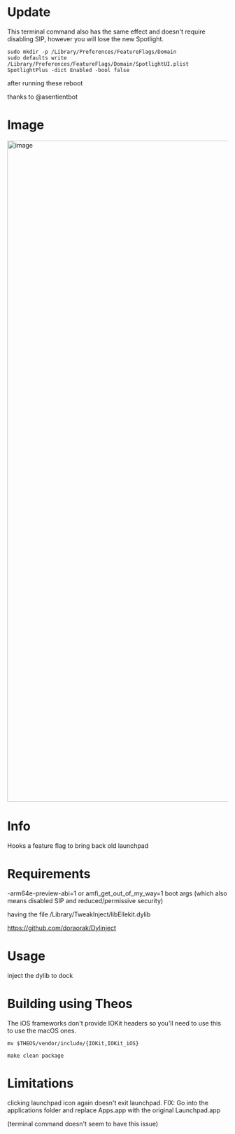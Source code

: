 # Update
This terminal command also has the same effect and doesn't require disabling SIP, however you will lose the new Spotlight.

``` 
sudo mkdir -p /Library/Preferences/FeatureFlags/Domain
sudo defaults write /Library/Preferences/FeatureFlags/Domain/SpotlightUI.plist SpotlightPlus -dict Enabled -bool false
```

after running these reboot


thanks to @asentientbot



# Image
<img width="1512" alt="image" src="https://github.com/user-attachments/assets/79a33d39-59c9-4db2-8453-8f4acf447a7a" />

# Info 
Hooks a feature flag to bring back old launchpad

# Requirements
-arm64e-preview-abi=1 or amfi_get_out_of_my_way=1 boot args (which also means disabled SIP and reduced/permissive security)

having the file /Library/TweakInject/libEllekit.dylib 

https://github.com/doraorak/Dylinject

# Usage 
inject the dylib to dock

# Building using Theos

The iOS frameworks don't provide IOKit headers so you'll need to use this to use the macOS ones.

`mv $THEOS/vendor/include/{IOKit,IOKit_iOS}`

`make clean package`

# Limitations
clicking launchpad icon again doesn't exit launchpad.
FIX: Go into the applications folder and replace Apps.app with the original Launchpad.app

(terminal command doesn't seem to have this issue)


